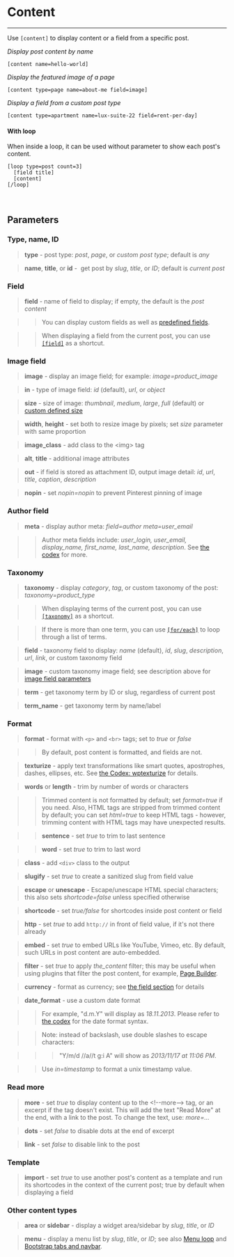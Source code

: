 
# Content

---


Use `[content]` to display content or a field from a specific post.

*Display post content by name*

~~~
[content name=hello-world]
~~~

*Display the featured image of a page*

~~~
[content type=page name=about-me field=image]
~~~

*Display a field from a custom post type*

~~~
[content type=apartment name=lux-suite-22 field=rent-per-day]
~~~



#### With loop

When inside a loop, it can be used without parameter to show each post's content.

~~~
[loop type=post count=3]
  [field title]
  [content]
[/loop]
~~~

&nbsp;

## Parameters

### Type, name, ID

> **type** - post type: *post*, *page*, or *custom post type*; default is *any*

> **name**, **title**, or **id** -  get post by *slug*, *title*, or *ID*; default is *current post*



### Field

> **field** - name of field to display; if empty, the default is the *post content*

>> You can display custom fields as well as [predefined fields](options-general.php?page=ccs_reference&tab=field#predefined-fields).

>> When displaying a field from the current post, you can use [`[field]`](options-general.php?page=ccs_reference&tab=field) as a shortcut.


### Image field

> **image** - display an image field; for example: *image=product_image*

> **in** - type of image field: *id* (default), *url*, or *object*

> **size** - size of image: *thumbnail*, *medium*, *large*, *full* (default) or [custom defined size](http://codex.wordpress.org/Function_Reference/add_image_size)

> **width**, **height** - set both to resize image by pixels; set *size* parameter with same proportion

> **image_class** - add class to the &lt;img&gt; tag

> **alt**, **title** - additional image attributes

> **out** - if field is stored as attachment ID, output image detail: *id*, *url*, *title*, *caption*, *description*

> **nopin** - set *nopin=nopin* to prevent Pinterest pinning of image


### Author field

> **meta** - display author meta: *field=author meta=user_email*

>> Author meta fields include: *user_login, user_email, display_name, first_name, last_name, description*. See [the codex](http://codex.wordpress.org/Function_Reference/get_the_author_meta) for more.


### Taxonomy

> **taxonomy** - display *category*, *tag*, or custom taxonomy of the post: *taxonomy=product_type*

>> When displaying terms of the current post, you can use [`[taxonomy]`](options-general.php?page=ccs_reference&tab=taxonomy) as a shortcut.

>> If there is more than one term, you can use [`[for/each]`](options-general.php?page=ccs_reference&tab=taxonomy#for--each) to loop through a list of terms.

> **field** - taxonomy field to display: *name* (default), *id*, *slug*, *description*, *url*, *link*, or custom taxonomy field

> **image** - custom taxonomy image field; see description above for [image field parameters](#image-field)

> **term** - get taxonomy term by ID or slug, regardless of current post

> **term_name** - get taxonomy term by name/label



### Format

> **format** - format with `<p>` and `<br>` tags; set to *true* or *false*

>> By default, post content is formatted, and fields are not.

> **texturize** - apply text transformations like smart quotes, apostrophes, dashes, ellipses, etc. See [the Codex: wptexturize](https://codex.wordpress.org/Function_Reference/wptexturize#Notes) for details.

> **words** or **length** - trim by number of words or characters

>> Trimmed content is not formatted by default; set *format=true* if you need. Also, HTML tags are stripped from trimmed content by default; you can set *html=true* to keep HTML tags - however, trimming content with HTML tags may have unexpected results.

>> **sentence** - set *true* to trim to last sentence

>> **word** - set *true* to trim to last word

> **class** - add `<div>` class to the output

> **slugify** - set *true* to create a sanitized slug from field value

> **escape** or **unescape** - Escape/unescape HTML special characters; this also sets *shortcode=false* unless specified otherwise

> **shortcode** - set *true/false* for shortcodes inside post content or field

> **http** - set *true* to add `http://` in front of field value, if it's not there already

> **embed** - set *true* to embed URLs like YouTube, Vimeo, etc. By default, such URLs in post content are auto-embedded.

> **filter** - set *true* to apply *the_content* filter; this may be useful when using plugins that filter the post content, for example, [Page Builder](https://wordpress.org/plugins/siteorigin-panels).

> **currency** - format as currency; see [the field section](options-general.php?page=ccs_reference&tab=field#currency) for details

> **date_format** - use a custom date format

>> For example, "d.m.Y" will display as *18.11.2013*. Please refer to [the codex](http://codex.wordpress.org/Formatting_Date_and_Time) for the date format syntax.

>> Note: instead of backslash, use double slashes to escape characters:

>>> "Y/m/d //a//t g:i A" will show as *2013/11/17 at 11:06 PM*.

>> Use *in=timestamp* to format a unix timestamp value.

### Read more

> **more** - set *true* to display content up to the &lt;!--more--&gt; tag, or an excerpt if the tag doesn't exist. This will add the text "Read More" at the end, with a link to the post. To change the text, use: *more=...*

> **dots** - set *false* to disable dots at the end of excerpt

> **link** - set *false* to disable link to the post


### Template

> **import** - set *true* to use another post's content as a template and run its shortcodes in the context of the current post; true by default when displaying a field


### Other content types

> **area** or **sidebar** - display a widget area/sidebar by *slug*, *title*, or *ID*

> **menu** - display a menu list by *slug*, *title*, or *ID*; see also [Menu loop](options-general.php?page=ccs_reference&tab=menu) and [Bootstrap tabs and navbar](options-general.php?page=ccs_reference&tab=bootstrap).
